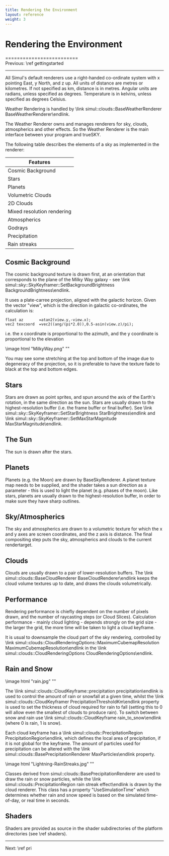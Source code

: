 ```yaml
---
title: Rendering the Environment
layout: reference
weight: 3
---
```

Rendering the Environment
===

=========================<br>Previous: \ref gettingstarted
<hr size="1">

All Simul's default renderers use a right-handed co-ordinate system with x pointing East, y North, and z up. All units of distance are metres or kilometres. If not specified as km, distance is in metres. Angular units are radians, unless specified as degrees. Temperature is in kelvins, unless specified as degrees Celsius.

Weather Rendering is handled by  \link simul::clouds::BaseWeatherRenderer BaseWeatherRenderer\endlink.

The Weather Renderer owns and manages renderers for sky, clouds, atmospherics and other effects.
So the Weather Renderer is the main interface between your program and trueSKY.

The following table describes the elements of a sky as implemented in the renderer:

| Features                                      |
| -------------------------     |
| Cosmic Background                     |
| Stars                                         |
| Planets                                       |
| Volumetric Clouds                     |
| 2D Clouds                                     |
| Mixed resolution rendering|
| Atmospherics                          |
| Godrays                                       |
| Precipitation                         |
| Rain streaks                          |

Cosmic Background
-----------------
The cosmic background texture is drawn first, at an orientation that corresponds to the plane of the Milky Way galaxy - see \link simul::sky::SkyKeyframer::SetBackgroundBrightness BackgroundBrightness\endlink.

It uses a plate-carree projection, aligned with the galactic horizon. Given the vector "view", which is the direction in galactic co-ordinates, the calculation is:

    float az       =atan2(view.y,-view.x);
    vec2 texcoord  =vec2((ang/(pi*2.0)),0.5-asin(view.z)/pi);

i.e. the x coordinate is proportional to the azimuth, and the y coordinate is proportional to the elevation

\image html "MilkyWay.png" ""

You may see some stretching at the top and bottom of the image due to degeneracy of the projection, so it is preferable to have the texture fade to black at the top and bottom edges.

Stars
-----
Stars are drawn as point sprites, and spun around the axis of the Earth's rotation, in the same direction as the sun. Stars are usually drawn to the highest-resolution buffer (i.e. the frame buffer or final buffer). See
\link simul::sky::SkyKeyframer::SetStarBrightness StarBrightness\endlink and \link simul::sky::SkyKeyframer::SetMaxStarMagnitude MaxStarMagnitude\endlink.

The Sun
-------
The sun is drawn after the stars.

Planets
-------
Planets (e.g. the Moon) are drawn by BaseSkyRenderer.
A planet texture map needs to be supplied, and the shader takes a sun direction as a parameter -
this is used to light the planet (e.g. phases of the moon). Like stars, planets are usually drawn to the
highest-resolution buffer, in order to make sure they have sharp outlines.


Sky/Atmospherics
----------------
The sky and atmospherics are drawn to a volumetric texture for which the x and y axes are screen coordinates, and the z axis is distance. The final compositing step puts the sky, atmospherics and clouds to the current
rendertarget.

Clouds
------
Clouds are usually drawn to a pair of lower-resolution buffers.
The \link simul::clouds::BaseCloudRenderer BaseCloudRenderer\endlink keeps the cloud volume textures up to date, and draws the clouds volumetrically.

Performance
-----------
Rendering performance is chiefly dependent on the number of pixels drawn, and the number of raycasting steps (or Cloud Slices).
Calculation performance - mainly cloud lighting - depends strongly on the grid size - the larger the grid, the more time will be taken to light a cloud keyframe.

It is usual to downsample the cloud part of the sky rendering, controlled by
\link simul::clouds::CloudRenderingOptions::MaximumCubemapResolution MaximumCubemapResolution\endlink
in the \link simul::clouds::CloudRenderingOptions CloudRenderingOptions\endlink.

        
Rain and Snow
-------------

\image html "rain.jpg" ""

The \link simul::clouds::CloudKeyframe::precipitation precipitation\endlink is used to control the amount of rain or snowfall
at a given time, whilst the \link simul::clouds::CloudKeyframer PrecipitationThresholdKm\endlink property is used to set the thickness of cloud required for rain to fall (setting this to 0 will allow even the smallest of clouds to produce rain). To switch between snow and rain use \link simul::clouds::CloudKeyframe rain_to_snow\endlink (where 0 is rain, 1 is snow). 

Each cloud keyframe has a \link simul::clouds::PrecipitationRegion PrecipitationRegion\endlink, which defines the local area of precipitation,
if it is not global for the keyframe. The amount of particles used for precipitation can be altered with the \link simul::clouds::BasePrecipitationRenderer MaxParticles\endlink property.

\image html "Lightning-RainStreaks.jpg" ""

Classes derived from simul::clouds::BasePrecipitationRenderer are used to draw the rain or snow particles, while the \link simul::clouds::PrecipitationRegion rain streak effect\endlink is drawn by the cloud renderer. This class has a property "UseSimulationTime" which determines whether rain and snow speed is based on the simulated time-of-day, or real time in seconds.

Shaders
-------
Shaders are provided as source in the shader subdirectories of the platform directories (see \ref shaders).

<hr>
Next: \ref pri
